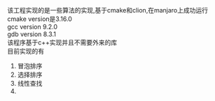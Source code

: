 该工程实现的是一些算法的实现,基于cmake和clion,在manjaro上成功运行  
cmake version是3.16.0  
gcc version 9.2.0  
gdb version 8.3.1   
该程序基于c++实现并且不需要外来的库  
目前实现的有  
1. 冒泡排序
2. 选择排序
3. 线性查找   
4. 
